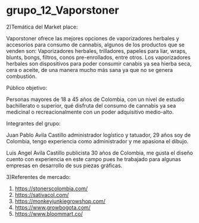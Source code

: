 # grupo_12_Vaporstoner

2)Temática del Market place:

Vaporstoner ofrece las mejores opciones de vaporizadores herbales y accesorios para consumo de cannabis, algunos de los productos que se venden son: Vaporizadores herbales, trilladores, papeles para liar, wraps, blunts, bongs, filtros, conos pre-enrollados, entre otros.
Los vaporizadores herbales son dispositivos para poder consumir canabis ya sea hierba seca,
cera o aceite, de una manera mucho más sana ya que no se genera combustión.

Público objetivo:

Personas mayores de 18 a 45 años de Colombia, con un nivel de estudio bachillerato o superior,
qué disfruta del consumo de cannabis ya sea medicinal o recreacionalmente con un poder adquisitivo medio-alto.

Integrantes del grupo:

Juan Pablo Avila Castillo administrador logístico y tatuador, 29 años soy de Colombia, tengo
experiencia como administrador y me apasiona el dibujo.

Luis Angel Avila Castillo publicista 30 años de Colombia, me gusta el diseño cuento con experiencia
en este campo pues he trabajado para algunas empresas en desarrollo de sus piezas gráficas.

3)Referentes de mercado:

1) https://stonerscolombia.com/
2) https://sativacol.com/
3) https://monkeyjunkiegrowshop.com/
4) https://www.growbogota.com/
5) https://www.bloommart.co/
